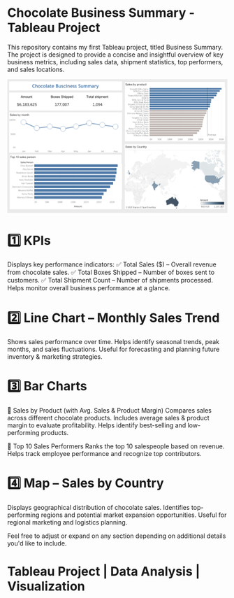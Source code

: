 # Chocolate Business Summary - Tableau Project

This repository contains my first Tableau project, titled Business Summary.
The project is designed to provide a concise and insightful overview of key business metrics, including sales data, shipment statistics, top performers, and sales locations. 

![screenshot](cdb.png)

# 1️⃣ KPIs

Displays key performance indicators:
✅ Total Sales ($) – Overall revenue from chocolate sales.
✅ Total Boxes Shipped – Number of boxes sent to customers.
✅ Total Shipment Count – Number of shipments processed.
Helps monitor overall business performance at a glance.

# 2️⃣ Line Chart – Monthly Sales Trend

Shows sales performance over time.
Helps identify seasonal trends, peak months, and sales fluctuations.
Useful for forecasting and planning future inventory & marketing strategies.

# 3️⃣ Bar Charts

🔹 Sales by Product (with Avg. Sales & Product Margin)
Compares sales across different chocolate products.
Includes average sales & product margin to evaluate profitability.
Helps identify best-selling and low-performing products.

🔹 Top 10 Sales Performers
Ranks the top 10 salespeople based on revenue.
Helps track employee performance and recognize top contributors.


# 4️⃣ Map – Sales by Country

Displays geographical distribution of chocolate sales.
Identifies top-performing regions and potential market expansion opportunities.
Useful for regional marketing and logistics planning.


Feel free to adjust or expand on any section depending on additional details you'd like to include.

# Tableau Project | Data Analysis | Visualization 





